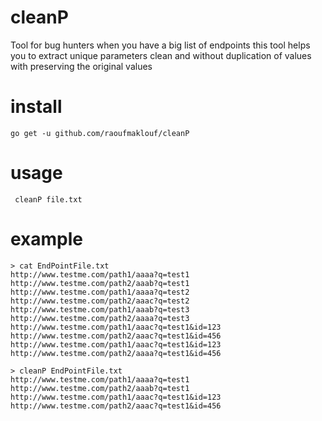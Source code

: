 # cleanP
 Tool for bug hunters when you have a big list of endpoints this tool helps you to extract unique parameters clean and without duplication of values with preserving the original values


# install 
`go get -u github.com/raoufmaklouf/cleanP`


# usage
` cleanP file.txt`

# example

```
> cat EndPointFile.txt
http://www.testme.com/path1/aaaa?q=test1
http://www.testme.com/path2/aaab?q=test1
http://www.testme.com/path1/aaaa?q=test2
http://www.testme.com/path2/aaac?q=test2
http://www.testme.com/path1/aaab?q=test3
http://www.testme.com/path2/aaaa?q=test3
http://www.testme.com/path1/aaac?q=test1&id=123
http://www.testme.com/path2/aaac?q=test1&id=456
http://www.testme.com/path1/aaac?q=test1&id=123
http://www.testme.com/path2/aaaa?q=test1&id=456
```
```
> cleanP EndPointFile.txt
http://www.testme.com/path1/aaaa?q=test1
http://www.testme.com/path2/aaab?q=test1
http://www.testme.com/path1/aaac?q=test1&id=123
http://www.testme.com/path2/aaac?q=test1&id=456
```
